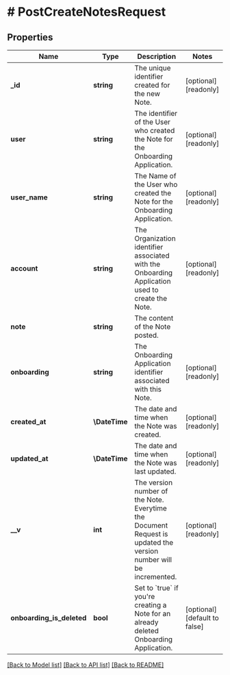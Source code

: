 # # PostCreateNotesRequest

## Properties

Name | Type | Description | Notes
------------ | ------------- | ------------- | -------------
**_id** | **string** | The unique identifier created for the new Note. | [optional] [readonly]
**user** | **string** | The identifier of the User who created the Note for the Onboarding Application. | [optional] [readonly]
**user_name** | **string** | The Name of the User who created the Note for the Onboarding Application. | [optional] [readonly]
**account** | **string** | The Organization identifier associated with the Onboarding Application used to create the Note. | [optional] [readonly]
**note** | **string** | The content of the Note posted. |
**onboarding** | **string** | The Onboarding Application identifier associated with this Note. | [optional] [readonly]
**created_at** | **\DateTime** | The date and time when the Note was created. | [optional] [readonly]
**updated_at** | **\DateTime** | The date and time when the Note was last updated. | [optional] [readonly]
**__v** | **int** | The version number of the Note. Everytime the Document Request is updated the version number will be incremented. | [optional] [readonly]
**onboarding_is_deleted** | **bool** | Set to &#x60;true&#x60; if you&#39;re creating a Note for an already deleted Onboarding Application. | [optional] [default to false]

[[Back to Model list]](../../README.md#models) [[Back to API list]](../../README.md#endpoints) [[Back to README]](../../README.md)

